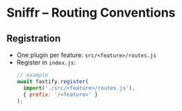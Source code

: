 # Sniffr – Routing Conventions

## Registration
- One plugin per feature: `src/<feature>/routes.js`
- Register in `index.js`:
  ```js
  // example
  await fastify.register(
    import('./src/<feature>/routes.js'),
    { prefix: '/<feature>' }
  );


